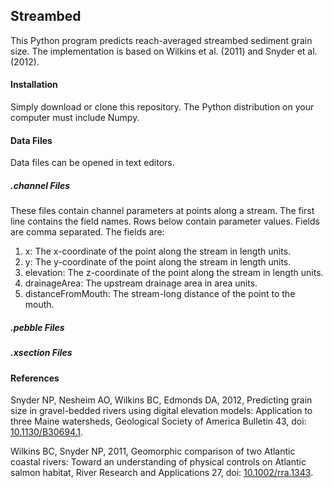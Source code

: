 ## Streambed

This Python program predicts reach-averaged streambed sediment grain size. The implementation is based on Wilkins et al. (2011) and Snyder et al. (2012).

#### Installation

Simply download or clone this repository. The Python distribution on your computer must include Numpy. 

#### Data Files

Data files can be opened in text editors.

##### .channel Files

These files contain channel parameters at points along a stream. The first line contains the field names. Rows below contain parameter values. Fields are comma separated. The fields are:

1.	x: The x-coordinate of the point along the stream in length units.
2.	y: The y-coordinate of the point along the stream in length units.
3.	elevation: The z-coordinate of the point along the stream in length units.
4.	drainageArea: The upstream drainage area in area units.
5.	distanceFromMouth: The stream-long distance of the point to the mouth.

##### .pebble Files

<TODO>

##### .xsection Files

<TODO>

#### References

Snyder NP, Nesheim AO, Wilkins BC, Edmonds DA, 2012, Predicting grain size in gravel-bedded rivers using digital elevation models: Application to three Maine watersheds, Geological Society of America Bulletin 43, doi: [10.1130/B30694.1](http://doi.org/10.1130/B30694.1).

Wilkins BC, Snyder NP, 2011, Geomorphic comparison of two Atlantic coastal rivers: Toward an understanding of physical controls on Atlantic salmon habitat, River Research and Applications 27, doi: [10.1002/rra.1343](http://doi.org/10.1002/rra.1343).
